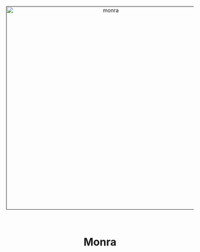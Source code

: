 <div align="center">
  <br />
  <p>
    <a href=""><img src="https://i.imgur.com/OhZsUs7.png)" width="546" alt="monra" /></a>
  </p>
  <br />
  <p>
  <h1>Monra</h1>
  </p>
</div>
